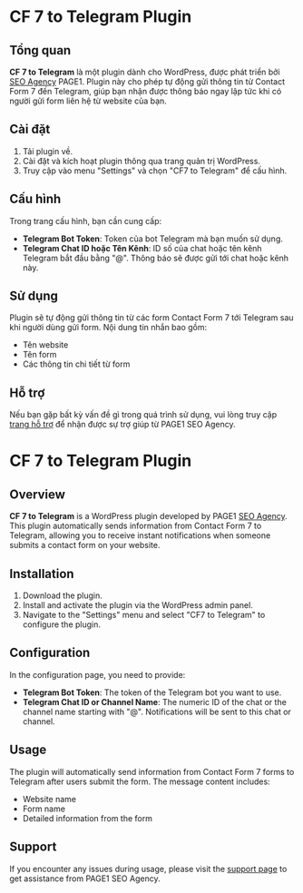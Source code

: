 # CF 7 to Telegram Plugin

## Tổng quan

**CF 7 to Telegram** là một plugin dành cho WordPress, được phát triển bởi [SEO Agency](https://page1.vn/) PAGE1. Plugin này cho phép tự động gửi thông tin từ Contact Form 7 đến Telegram, giúp bạn nhận được thông báo ngay lập tức khi có người gửi form liên hệ từ website của bạn.

## Cài đặt

1. Tải plugin về.
2. Cài đặt và kích hoạt plugin thông qua trang quản trị WordPress.
3. Truy cập vào menu "Settings" và chọn "CF7 to Telegram" để cấu hình.

## Cấu hình

Trong trang cấu hình, bạn cần cung cấp:
- **Telegram Bot Token**: Token của bot Telegram mà bạn muốn sử dụng.
- **Telegram Chat ID hoặc Tên Kênh**: ID số của chat hoặc tên kênh Telegram bắt đầu bằng "@". Thông báo sẽ được gửi tới chat hoặc kênh này.

## Sử dụng

Plugin sẽ tự động gửi thông tin từ các form Contact Form 7 tới Telegram sau khi người dùng gửi form. Nội dung tin nhắn bao gồm:
- Tên website
- Tên form
- Các thông tin chi tiết từ form

## Hỗ trợ

Nếu bạn gặp bất kỳ vấn đề gì trong quá trình sử dụng, vui lòng truy cập [trang hỗ trợ](https://page1.vn/lien-he/) để nhận được sự trợ giúp từ PAGE1 SEO Agency.

# CF 7 to Telegram Plugin

## Overview

**CF 7 to Telegram** is a WordPress plugin developed by PAGE1 [SEO Agency](https://page1.vn/). This plugin automatically sends information from Contact Form 7 to Telegram, allowing you to receive instant notifications when someone submits a contact form on your website.

## Installation

1. Download the plugin.
2. Install and activate the plugin via the WordPress admin panel.
3. Navigate to the "Settings" menu and select "CF7 to Telegram" to configure the plugin.

## Configuration

In the configuration page, you need to provide:
- **Telegram Bot Token**: The token of the Telegram bot you want to use.
- **Telegram Chat ID or Channel Name**: The numeric ID of the chat or the channel name starting with "@". Notifications will be sent to this chat or channel.

## Usage

The plugin will automatically send information from Contact Form 7 forms to Telegram after users submit the form. The message content includes:
- Website name
- Form name
- Detailed information from the form

## Support

If you encounter any issues during usage, please visit the [support page](https://page1.vn/lien-he/) to get assistance from PAGE1 SEO Agency.
